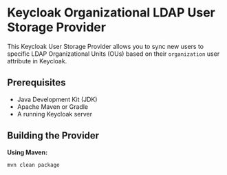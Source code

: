 # Keycloak Organizational LDAP User Storage Provider

This Keycloak User Storage Provider allows you to sync new users to specific LDAP Organizational Units (OUs) based on their `organization` user attribute in Keycloak.

## Prerequisites

* Java Development Kit (JDK)
* Apache Maven or Gradle
* A running Keycloak server

## Building the Provider

**Using Maven:**

```bash
mvn clean package
```
